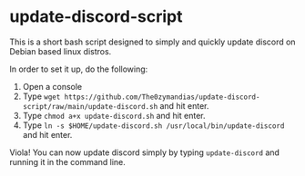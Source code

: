 # update-discord-script
This is a short bash script designed to simply and quickly update discord on Debian based linux distros.

In order to set it up, do the following:
1. Open a console
2. Type `wget https://github.com/The0zymandias/update-discord-script/raw/main/update-discord.sh` and hit enter.
3. Type `chmod a+x update-discord.sh` and hit enter.
4. Type `ln -s $HOME/update-discord.sh /usr/local/bin/update-discord` and hit enter.

Viola! You can now update discord simply by typing `update-discord` and running it in the command line.
